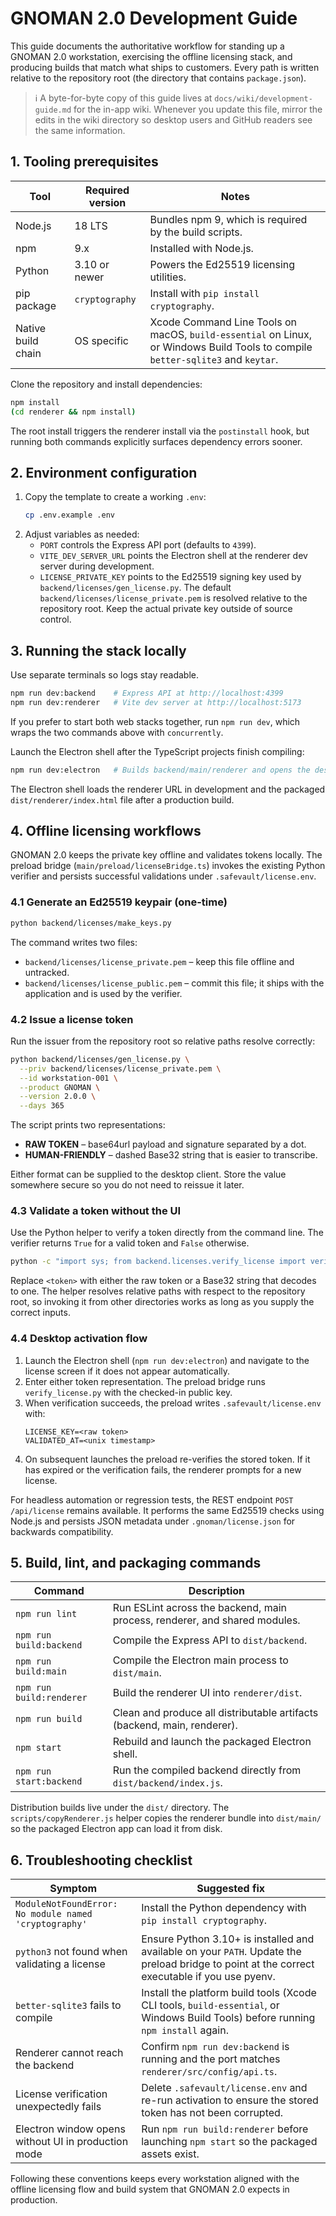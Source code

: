 # GNOMAN 2.0 Development Guide

This guide documents the authoritative workflow for standing up a GNOMAN 2.0
workstation, exercising the offline licensing stack, and producing builds that
match what ships to customers. Every path is written relative to the repository
root (the directory that contains `package.json`).

> ℹ️ A byte-for-byte copy of this guide lives at
> `docs/wiki/development-guide.md` for the in-app wiki. Whenever you update this
> file, mirror the edits in the wiki directory so desktop users and GitHub
> readers see the same information.

## 1. Tooling prerequisites

| Tool | Required version | Notes |
| ---- | ---------------- | ----- |
| Node.js | 18 LTS | Bundles npm 9, which is required by the build scripts. |
| npm | 9.x | Installed with Node.js. |
| Python | 3.10 or newer | Powers the Ed25519 licensing utilities. |
| pip package | `cryptography` | Install with `pip install cryptography`. |
| Native build chain | OS specific | Xcode Command Line Tools on macOS, `build-essential` on Linux, or Windows Build Tools to compile `better-sqlite3` and `keytar`. |

Clone the repository and install dependencies:

```bash
npm install
(cd renderer && npm install)
```

The root install triggers the renderer install via the `postinstall` hook, but
running both commands explicitly surfaces dependency errors sooner.

## 2. Environment configuration

1. Copy the template to create a working `.env`:
   ```bash
   cp .env.example .env
   ```
2. Adjust variables as needed:
   - `PORT` controls the Express API port (defaults to `4399`).
   - `VITE_DEV_SERVER_URL` points the Electron shell at the renderer dev server
     during development.
   - `LICENSE_PRIVATE_KEY` points to the Ed25519 signing key used by
     `backend/licenses/gen_license.py`. The default
     `backend/licenses/license_private.pem` is resolved relative to the
     repository root. Keep the actual private key outside of source control.

## 3. Running the stack locally

Use separate terminals so logs stay readable.

```bash
npm run dev:backend    # Express API at http://localhost:4399
npm run dev:renderer   # Vite dev server at http://localhost:5173
```

If you prefer to start both web stacks together, run `npm run dev`, which wraps
the two commands above with `concurrently`.

Launch the Electron shell after the TypeScript projects finish compiling:

```bash
npm run dev:electron   # Builds backend/main/renderer and opens the desktop window
```

The Electron shell loads the renderer URL in development and the packaged
`dist/renderer/index.html` file after a production build.

## 4. Offline licensing workflows

GNOMAN 2.0 keeps the private key offline and validates tokens locally. The
preload bridge (`main/preload/licenseBridge.ts`) invokes the existing Python
verifier and persists successful validations under `.safevault/license.env`.

### 4.1 Generate an Ed25519 keypair (one-time)

```bash
python backend/licenses/make_keys.py
```

The command writes two files:

- `backend/licenses/license_private.pem` – keep this file offline and untracked.
- `backend/licenses/license_public.pem` – commit this file; it ships with the
  application and is used by the verifier.

### 4.2 Issue a license token

Run the issuer from the repository root so relative paths resolve correctly:

```bash
python backend/licenses/gen_license.py \
  --priv backend/licenses/license_private.pem \
  --id workstation-001 \
  --product GNOMAN \
  --version 2.0.0 \
  --days 365
```

The script prints two representations:

- **RAW TOKEN** – base64url payload and signature separated by a dot.
- **HUMAN-FRIENDLY** – dashed Base32 string that is easier to transcribe.

Either format can be supplied to the desktop client. Store the value somewhere
secure so you do not need to reissue it later.

### 4.3 Validate a token without the UI

Use the Python helper to verify a token directly from the command line. The
verifier returns `True` for a valid token and `False` otherwise.

```bash
python -c "import sys; from backend.licenses.verify_license import verify_token; print(verify_token(sys.argv[1], sys.argv[2], 'GNOMAN', '2.0.0'))" backend/licenses/license_public.pem <token>
```

Replace `<token>` with either the raw token or a Base32 string that decodes to
one. The helper resolves relative paths with respect to the repository root, so
invoking it from other directories works as long as you supply the correct
inputs.

### 4.4 Desktop activation flow

1. Launch the Electron shell (`npm run dev:electron`) and navigate to the
   license screen if it does not appear automatically.
2. Enter either token representation. The preload bridge runs
   `verify_license.py` with the checked-in public key.
3. When verification succeeds, the preload writes `.safevault/license.env` with:
   ```
   LICENSE_KEY=<raw token>
   VALIDATED_AT=<unix timestamp>
   ```
4. On subsequent launches the preload re-verifies the stored token. If it has
   expired or the verification fails, the renderer prompts for a new license.

For headless automation or regression tests, the REST endpoint
`POST /api/license` remains available. It performs the same Ed25519 checks using
Node.js and persists JSON metadata under `.gnoman/license.json` for backwards
compatibility.

## 5. Build, lint, and packaging commands

| Command | Description |
| ------- | ----------- |
| `npm run lint` | Run ESLint across the backend, main process, renderer, and shared modules. |
| `npm run build:backend` | Compile the Express API to `dist/backend`. |
| `npm run build:main` | Compile the Electron main process to `dist/main`. |
| `npm run build:renderer` | Build the renderer UI into `renderer/dist`. |
| `npm run build` | Clean and produce all distributable artifacts (backend, main, renderer). |
| `npm start` | Rebuild and launch the packaged Electron shell. |
| `npm run start:backend` | Run the compiled backend directly from `dist/backend/index.js`. |

Distribution builds live under the `dist/` directory. The `scripts/copyRenderer.js`
helper copies the renderer bundle into `dist/main/` so the packaged Electron app
can load it from disk.

## 6. Troubleshooting checklist

| Symptom | Suggested fix |
| ------- | -------------- |
| `ModuleNotFoundError: No module named 'cryptography'` | Install the Python dependency with `pip install cryptography`. |
| `python3` not found when validating a license | Ensure Python 3.10+ is installed and available on your `PATH`. Update the preload bridge to point at the correct executable if you use pyenv. |
| `better-sqlite3` fails to compile | Install the platform build tools (Xcode CLI tools, `build-essential`, or Windows Build Tools) before running `npm install` again. |
| Renderer cannot reach the backend | Confirm `npm run dev:backend` is running and the port matches `renderer/src/config/api.ts`. |
| License verification unexpectedly fails | Delete `.safevault/license.env` and re-run activation to ensure the stored token has not been corrupted. |
| Electron window opens without UI in production mode | Run `npm run build:renderer` before launching `npm start` so the packaged assets exist. |

Following these conventions keeps every workstation aligned with the offline
licensing flow and build system that GNOMAN 2.0 expects in production.
